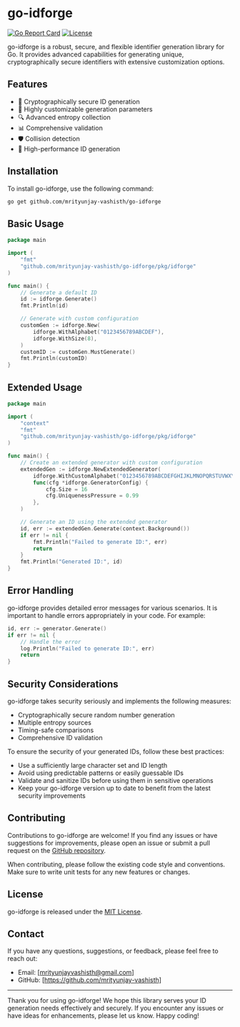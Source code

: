 # go-idforge

[![Go Report Card](https://goreportcard.com/badge/github.com/mrityunjay-vashisth/go-idforge)](https://goreportcard.com/report/github.com/mrityunjay-vashisth/go-idforge)
[![License](https://img.shields.io/badge/license-MIT-blue.svg)](https://opensource.org/licenses/MIT)

go-idforge is a robust, secure, and flexible identifier generation library for Go. It provides advanced capabilities for generating unique, cryptographically secure identifiers with extensive customization options.

## Features

- 🔐 Cryptographically secure ID generation
- 🧩 Highly customizable generation parameters
- 🔍 Advanced entropy collection
- 📊 Comprehensive validation
- 🛡️ Collision detection
- 🚀 High-performance ID generation

## Installation

To install go-idforge, use the following command:

```bash
go get github.com/mrityunjay-vashisth/go-idforge
```

## Basic Usage

```go
package main

import (
    "fmt"
    "github.com/mrityunjay-vashisth/go-idforge/pkg/idforge"
)

func main() {
    // Generate a default ID
    id := idforge.Generate()
    fmt.Println(id)

    // Generate with custom configuration
    customGen := idforge.New(
        idforge.WithAlphabet("0123456789ABCDEF"),
        idforge.WithSize(8),
    )
    customID := customGen.MustGenerate()
    fmt.Println(customID)
}
```

## Extended Usage

```go
package main

import (
    "context"
    "fmt"
    "github.com/mrityunjay-vashisth/go-idforge/pkg/idforge"
)

func main() {
    // Create an extended generator with custom configuration
    extendedGen := idforge.NewExtendedGenerator(
        idforge.WithCustomAlphabet("0123456789ABCDEFGHIJKLMNOPQRSTUVWXYZabcdefghijklmnopqrstuvwxyz"),
        func(cfg *idforge.GeneratorConfig) {
            cfg.Size = 16
            cfg.UniquenessPressure = 0.99
        },
    )

    // Generate an ID using the extended generator
    id, err := extendedGen.Generate(context.Background())
    if err != nil {
        fmt.Println("Failed to generate ID:", err)
        return
    }
    fmt.Println("Generated ID:", id)
}
```

## Error Handling

go-idforge provides detailed error messages for various scenarios. It is important to handle errors appropriately in your code. For example:

```go
id, err := generator.Generate()
if err != nil {
    // Handle the error
    log.Println("Failed to generate ID:", err)
    return
}
```

## Security Considerations

go-idforge takes security seriously and implements the following measures:

- Cryptographically secure random number generation
- Multiple entropy sources
- Timing-safe comparisons
- Comprehensive ID validation

To ensure the security of your generated IDs, follow these best practices:

- Use a sufficiently large character set and ID length
- Avoid using predictable patterns or easily guessable IDs
- Validate and sanitize IDs before using them in sensitive operations
- Keep your go-idforge version up to date to benefit from the latest security improvements

## Contributing

Contributions to go-idforge are welcome! If you find any issues or have suggestions for improvements, please open an issue or submit a pull request on the [GitHub repository](https://github.com/mrityunjay-vashisth/go-idforge).

When contributing, please follow the existing code style and conventions. Make sure to write unit tests for any new features or changes.

## License

go-idforge is released under the [MIT License](https://opensource.org/licenses/MIT).

## Contact

If you have any questions, suggestions, or feedback, please feel free to reach out:

- Email: [mrityunjayvashisth@gmail.com]
- GitHub: [https://github.com/mrityunjay-vashisth]

---

Thank you for using go-idforge! We hope this library serves your ID generation needs effectively and securely. If you encounter any issues or have ideas for enhancements, please let us know. Happy coding!